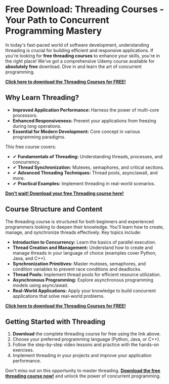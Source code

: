# Free Download: Threading Courses - Your Path to Concurrent Programming Mastery

In today's fast-paced world of software development, understanding threading is crucial for building efficient and responsive applications. If you're looking for **free threading courses** to enhance your skills, you're in the right place! We've got a comprehensive Udemy course available for **absolutely free** download. Dive in and learn the art of concurrent programming.

[**Click here to download the Threading Courses for FREE!**](https://udemywork.com/threading-courses)

## Why Learn Threading?

*   **Improved Application Performance:** Harness the power of multi-core processors.
*   **Enhanced Responsiveness:** Prevent your applications from freezing during long operations.
*   **Essential for Modern Development:** Core concept in various programming paradigms.

This free course covers:

*   ✔ **Fundamentals of Threading:** Understanding threads, processes, and concurrency.
*   ✔ **Thread Synchronization:** Mutexes, semaphores, and critical sections.
*   ✔ **Advanced Threading Techniques:** Thread pools, async/await, and more.
*   ✔ **Practical Examples:** Implement threading in real-world scenarios.

[**Don't wait! Download your free Threading course here!**](https://udemywork.com/threading-courses)

## Course Structure and Content

The threading course is structured for both beginners and experienced programmers looking to deepen their knowledge. You'll learn how to create, manage, and synchronize threads effectively. Key topics include:

*   **Introduction to Concurrency:** Learn the basics of parallel execution.
*   **Thread Creation and Management:** Understand how to create and manage threads in your language of choice (examples cover Python, Java, and C++).
*   **Synchronization Primitives:** Master mutexes, semaphores, and condition variables to prevent race conditions and deadlocks.
*   **Thread Pools:** Implement thread pools for efficient resource utilization.
*   **Asynchronous Programming:** Explore asynchronous programming models using async/await.
*   **Real-World Applications:** Apply your knowledge to build concurrent applications that solve real-world problems.

[**Click here to download the Threading Courses for FREE!**](https://udemywork.com/threading-courses)

## Getting Started with Threading

1.  **Download** the complete threading course for free using the link above.
2.  Choose your preferred programming language (Python, Java, or C++).
3.  Follow the step-by-step video lessons and practice with the hands-on exercises.
4.  Implement threading in your projects and improve your application performance.

Don't miss out on this opportunity to master threading. **[Download the free threading course now!](https://udemywork.com/threading-courses)** and unlock the power of concurrent programming.
